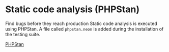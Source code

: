 # Static code analysis (PHPStan)

Find bugs before they reach production
Static code analysis is executed using PHPStan. A file called `phpstan.neon`
is added during the installation of the testing suite.

[PHPStan](https://phpstan.org/)

